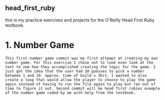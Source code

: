 ## head_first_ruby

this is my practice exercises and projects for the O'Reilly Head First Ruby textbook.

# 1. Number Game 
	
	This first number game commit was my first attempt at creating my own number game. For this exercise I chose not to look even look at the text to see how they accomplished creating the logic for the game. I just got the idea that the user had 10 guesses to pick a number between 1 and 10. approx. time of build = 3hrs. I wanted to also create a loop that would allow the player to choose to play the game again instead of having to run the file again to play but ran out of time to figure it out. Second commit will be head first rubies example of the number game coded by me with help from the textbook.
